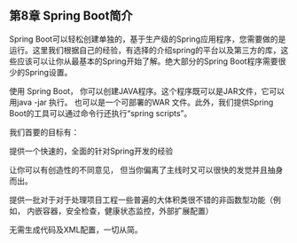 ## 第8章 Spring Boot简介

Spring Boot可以轻松创建单独的，基于生产级的Spring应用程序，您需要做的是运行。这里我们根据自己的经验，有选择的介绍spring的平台以及第三方的库，这些应该可以让你从最基本的Spring开始了解。绝大部分的Spring Boot程序需要很少的Spring设置。



使用 Spring Boot， 你可以创建JAVA程序。这个程序既可以是JAR文件，它可以用java -jar 执行。 也可以是一个可部署的WAR 文件。此外，我们提供Spring Boot的工具可以通过命令行还执行“spring scripts”。



我们首要的目标有：



提供一个快速的，全面的针对Spring开发的经验

让你可以有创造性的不同意见， 但当你偏离了主线时又可以很快的发觉并且抽身而出。

提供一批对于对于处理项目工程一些普遍的大体积类很不错的非函数型功能（例如， 内嵌容器，安全检查，健康状态监控，外部扩展配置）

无需生成代码及XML配置，一切从简。

